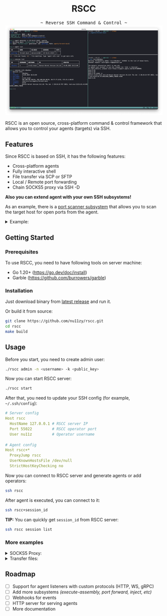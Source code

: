 <div align="center">
  <h1>RSCC</h1>
  <tt>~ Reverse SSH Command & Control ~</tt><br/>
  <img src=".github/rscc.png"/><br/>
</div>

RSCC is an open source, cross-platform command & control framework that allows you to control your agents (targets) via SSH.

## Features

Since RSCC is based on SSH, it has the following features:

- Cross-platform agents
- Fully interactive shell
- File transfer via SCP or SFTP
- Local / Remote  port forwarding
- Chain SOCKS5 proxy via SSH -D

**Also you can extend agent with your own SSH subsystems!**

As an example, there is a [port scanner subsystem](./pkg/agent/internal/sshd/subsystems/pscan.go) that allows you to scan the target host for open ports from the agent.

<details>
<summary>Example:</summary><br/>

```sh
ssh rscc+agent_id -s pscan -p 139,445,3389 10.10.10.10
```

</details>

## Getting Started

### Prerequisites

To use RSCC, you need to have following tools on server machine:

- Go 1.20+ (https://go.dev/doc/install)
- Garble (https://github.com/burrowers/garble)

### Installation

Just download binary from [latest release](https://github.com/nu11zy/rscc/releases/latest) and run it.

Or build it from source:

```sh
git clone https://github.com/nu11zy/rscc.git
cd rscc
make build
```

## Usage

Before you start, you need to create admin user:

```sh
./rscc admin -n <username> -k <public_key>
```

Now you can start RSCC server:

```sh
./rscc start
```

After that, you need to update your SSH config (for example, `~/.ssh/config`):

```yml
# Server config
Host rscc
  HostName 127.0.0.1 # RSCC server IP
  Port 55022         # RSCC operator port
  User nu11z         # Operator username

# Agent config
Host rscc+*
  ProxyJump rscc
  UserKnownHostsFile /dev/null
  StrictHostKeyChecking no
```

Now you can connect to RSCC server and generate agents or add operators:

```sh
ssh rscc
```

After agent is executed, you can connect to it:

```sh
ssh rscc+session_id
```

**TIP:** You can quickly get `session_id` from RSCC server:

```sh
ssh rscc session list
```

### More examples

<details>
<summary>SOCKS5 Proxy:</summary><br/>

```sh
ssh -D 9090 rscc+agent_id
```

Now you can use `127.0.0.1:9090` as SOCKS5 proxy.

</details>

<details>
<summary>Transfer files:</summary><br/>

SCP:

```sh
scp /path/to/local/file rscc+agent_id:/path/to/remote/file
```

SFTP:

```sh
sftp rscc+agent_id
```

</details>

## Roadmap

- [ ] Support for agent listeners with custom protocols (HTTP, WS, gRPC)
- [ ] Add more subsystems *(execute-assembly, port forward, inject, etc)*
- [ ] Webhooks for events
- [ ] HTTP server for serving agents
- [ ] More documentation
